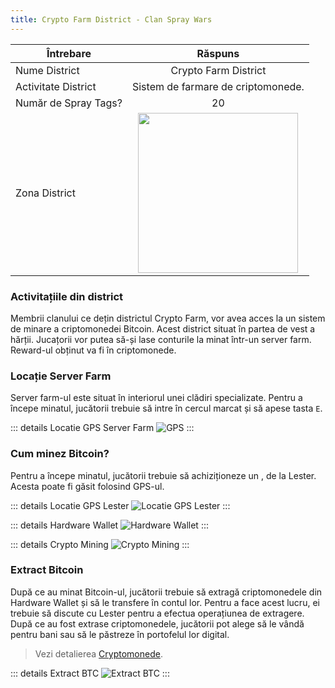 ```yaml
---
title: Crypto Farm District - Clan Spray Wars
---
```


| Întrebare   | Răspuns |
| ----------- | :-----------: |
| Nume District | Crypto Farm District |
| Activitate District | Sistem de farmare de criptomonede. |
| Număr de Spray Tags? | 20 |
| Zona District | <Image src="https://i.imgur.com/2gZ0oML.png" width="256" label="Vestul hărții" /> |

###  Activitațiile din district

Membrii clanului ce dețin districtul Crypto Farm, vor avea acces la un sistem de minare a criptomonedei Bitcoin. Acest district situat în partea de vest a hărții. Jucațorii vor putea să-și lase conturile la minat într-un server farm. Reward-ul obținut va fi în criptomonede.

###  Locație Server Farm

Server farm-ul este situat în interiorul unei clădiri specializate. Pentru a începe minatul, jucătorii trebuie să intre în cercul marcat și să apese tasta `E`.

::: details Locatie GPS Server Farm
  <Image src="/assets/images/clans/spray-wars/districts/crypto-farm/GPS.gif" alt="GPS" />
:::

### Cum minez Bitcoin?

Pentru a începe minatul, jucătorii trebuie să achiziționeze un <InventoryItem itemKey="hardware_wallet" width="64" />, de la Lester. Acesta poate fi găsit folosind GPS-ul.

::: details Locatie GPS Lester
  <Image src="/assets/images/clans/spray-wars/lester/GPS.gif" alt="Locatie GPS Lester" />
:::

::: details Hardware Wallet
  <Image src="/assets/images/clans/spray-wars/lester/hardware-wallet.gif" alt="Hardware Wallet" />
:::

::: details Crypto Mining
  <Image src="/assets/images/clans/spray-wars/districts/crypto-farm/bitcoin-mining.gif" alt="Crypto Mining" />
:::

###  Extract Bitcoin

După ce au minat Bitcoin-ul, jucătorii trebuie să extragă criptomonedele din Hardware Wallet și să le transfere în contul lor. Pentru a face acest lucru, ei trebuie să discute cu Lester pentru a efectua operațiunea de extragere. După ce au fost extrase criptomonedele, jucătorii pot alege să le vândă pentru bani sau să le păstreze în portofelul lor digital.
> Vezi detalierea [Cryptomonede](../../../economy/crypto.md).

::: details Extract BTC
  <Image src="/assets/images/clans/spray-wars/lester/extract-crypto.gif" alt="Extract BTC" />
:::


